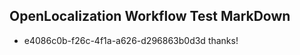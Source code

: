 ## OpenLocalization Workflow Test MarkDown
* e4086c0b-f26c-4f1a-a626-d296863b0d3d 
thanks!<!--HONumber=Mar16_HO1-->
